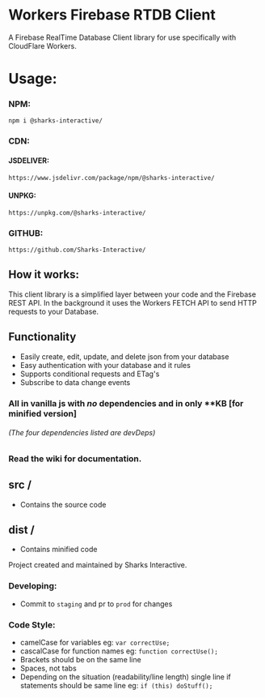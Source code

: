 # Workers Firebase RTDB Client
A Firebase RealTime Database Client library for use specifically with CloudFlare Workers.

# Usage:
### NPM:
``npm i @sharks-interactive/``
### CDN:
#### JSDELIVER:
``https://www.jsdelivr.com/package/npm/@sharks-interactive/``
#### UNPKG:
``https://unpkg.com/@sharks-interactive/``
### GITHUB:
``https://github.com/Sharks-Interactive/``

## How it works:
This client library is a simplified layer between your code and the Firebase REST API.
In the background it uses the Workers FETCH API to send HTTP requests to your Database.

## Functionality
- Easily create, edit, update, and delete json from your database
- Easy authentication with your database and it rules
- Supports conditional requests and ETag's
- Subscribe to data change events
### All in vanilla js with _no_ dependencies and in only **KB [for minified version] 

###### (The four dependencies listed are devDeps)

### Read the wiki for documentation.

## src /
  - Contains the source code

## dist /
  - Contains minified code
  
Project created and maintained by Sharks Interactive.
  
### Developing:
  - Commit to ``staging`` and pr to ``prod`` for changes

### Code Style:
  - camelCase for variables eg: ``var correctUse;``
  - cascalCase for function names eg: ``function correctUse();``
  - Brackets should be on the same line
  - Spaces, not tabs
  - Depending on the situation (readability/line length) single line if statements should be same line eg: ``if (this) doStuff();``
